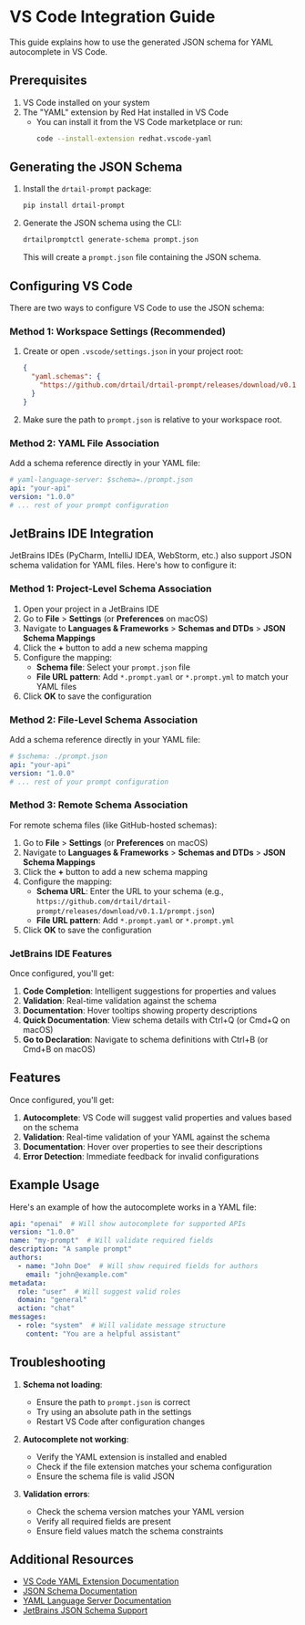 # VS Code Integration Guide

This guide explains how to use the generated JSON schema for YAML autocomplete in VS Code.

## Prerequisites

1. VS Code installed on your system
2. The "YAML" extension by Red Hat installed in VS Code
   - You can install it from the VS Code marketplace or run:
     ```bash
     code --install-extension redhat.vscode-yaml
     ```

## Generating the JSON Schema

1. Install the `drtail-prompt` package:
   ```bash
   pip install drtail-prompt
   ```

2. Generate the JSON schema using the CLI:
   ```bash
   drtailpromptctl generate-schema prompt.json
   ```
   This will create a `prompt.json` file containing the JSON schema.

## Configuring VS Code

There are two ways to configure VS Code to use the JSON schema:

### Method 1: Workspace Settings (Recommended)

1. Create or open `.vscode/settings.json` in your project root:
   ```json
   {
     "yaml.schemas": {
       "https://github.com/drtail/drtail-prompt/releases/download/v0.1.1/prompt.json": ["*.prompt.yaml", "*.prompt.yml"]
     }
   }
   ```

2. Make sure the path to `prompt.json` is relative to your workspace root.

### Method 2: YAML File Association

Add a schema reference directly in your YAML file:

```yaml
# yaml-language-server: $schema=./prompt.json
api: "your-api"
version: "1.0.0"
# ... rest of your prompt configuration
```

## JetBrains IDE Integration

JetBrains IDEs (PyCharm, IntelliJ IDEA, WebStorm, etc.) also support JSON schema validation for YAML files. Here's how to configure it:

### Method 1: Project-Level Schema Association

1. Open your project in a JetBrains IDE
2. Go to **File** > **Settings** (or **Preferences** on macOS)
3. Navigate to **Languages & Frameworks** > **Schemas and DTDs** > **JSON Schema Mappings**
4. Click the **+** button to add a new schema mapping
5. Configure the mapping:
   - **Schema file**: Select your `prompt.json` file
   - **File URL pattern**: Add `*.prompt.yaml` or `*.prompt.yml` to match your YAML files
6. Click **OK** to save the configuration

### Method 2: File-Level Schema Association

Add a schema reference directly in your YAML file:

```yaml
# $schema: ./prompt.json
api: "your-api"
version: "1.0.0"
# ... rest of your prompt configuration
```

### Method 3: Remote Schema Association

For remote schema files (like GitHub-hosted schemas):

1. Go to **File** > **Settings** (or **Preferences** on macOS)
2. Navigate to **Languages & Frameworks** > **Schemas and DTDs** > **JSON Schema Mappings**
3. Click the **+** button to add a new schema mapping
4. Configure the mapping:
   - **Schema URL**: Enter the URL to your schema (e.g., `https://github.com/drtail/drtail-prompt/releases/download/v0.1.1/prompt.json`)
   - **File URL pattern**: Add `*.prompt.yaml` or `*.prompt.yml`
5. Click **OK** to save the configuration

### JetBrains IDE Features

Once configured, you'll get:

1. **Code Completion**: Intelligent suggestions for properties and values
2. **Validation**: Real-time validation against the schema
3. **Documentation**: Hover tooltips showing property descriptions
4. **Quick Documentation**: View schema details with Ctrl+Q (or Cmd+Q on macOS)
5. **Go to Declaration**: Navigate to schema definitions with Ctrl+B (or Cmd+B on macOS)

## Features

Once configured, you'll get:

1. **Autocomplete**: VS Code will suggest valid properties and values based on the schema
2. **Validation**: Real-time validation of your YAML against the schema
3. **Documentation**: Hover over properties to see their descriptions
4. **Error Detection**: Immediate feedback for invalid configurations

## Example Usage

Here's an example of how the autocomplete works in a YAML file:

```yaml
api: "openai"  # Will show autocomplete for supported APIs
version: "1.0.0"
name: "my-prompt"  # Will validate required fields
description: "A sample prompt"
authors:
  - name: "John Doe"  # Will show required fields for authors
    email: "john@example.com"
metadata:
  role: "user"  # Will suggest valid roles
  domain: "general"
  action: "chat"
messages:
  - role: "system"  # Will validate message structure
    content: "You are a helpful assistant"
```

## Troubleshooting

1. **Schema not loading**:
   - Ensure the path to `prompt.json` is correct
   - Try using an absolute path in the settings
   - Restart VS Code after configuration changes

2. **Autocomplete not working**:
   - Verify the YAML extension is installed and enabled
   - Check if the file extension matches your schema configuration
   - Ensure the schema file is valid JSON

3. **Validation errors**:
   - Check the schema version matches your YAML version
   - Verify all required fields are present
   - Ensure field values match the schema constraints

## Additional Resources

- [VS Code YAML Extension Documentation](https://marketplace.visualstudio.com/items?itemName=redhat.vscode-yaml)
- [JSON Schema Documentation](https://json-schema.org/understanding-json-schema/)
- [YAML Language Server Documentation](https://github.com/redhat-developer/yaml-language-server)
- [JetBrains JSON Schema Support](https://www.jetbrains.com/help/idea/json.html#ws_json_schema_add_custom)
